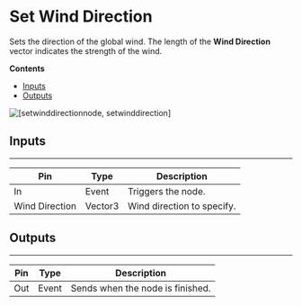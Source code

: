 # Set Wind Direction<a name="set-wind-direction-node"></a>

Sets the direction of the global wind\. The length of the **Wind Direction** vector indicates the strength of the wind\.

**Contents**
+ [Inputs](#set-wind-direction-node-input)
+ [Outputs](#set-wind-direction-node-output)

![\[setwinddirectionnode, setwinddirection\]](http://docs.aws.amazon.com/lumberyard/latest/userguide/images/scriptcanvasnodes/script-canvas-set-wind-direction-node.png)

## Inputs<a name="set-wind-direction-node-input"></a>


****  

| Pin | Type | Description | 
| --- | --- | --- | 
| In | Event | Triggers the node\. | 
| Wind Direction | Vector3 | Wind direction to specify\. | 

## Outputs<a name="set-wind-direction-node-output"></a>


****  

| Pin | Type | Description | 
| --- | --- | --- | 
| Out | Event | Sends when the node is finished\. | 